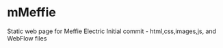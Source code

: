 # mMeffie
Static web page for Meffie Electric
Initial commit - html,css,images,js, and WebFlow files
